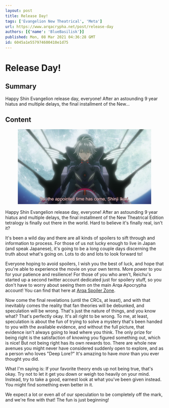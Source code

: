 ```yaml
---
layout: post
title: Release Day!
tags: ['Evangelion New Theatrical', 'Meta']
url: https://www.arqacrypha.net/post/release-day
authors: [{'name': 'BlueBasilisk'}]
published: Mon, 08 Mar 2021 04:36:28 GMT
id: 6045a1e557974600410e1d75
---
```



# Release Day!

## Summary

Happy Shin Evangelion release day, everyone! After an astounding 9 year hiatus and multiple delays, the final installment of the New...

## Content


<figure><img src="images/file.png" srcset=""/></figure><p>Happy Shin Evangelion release day, everyone! After an astounding 9 year hiatus and multiple delays, the final installment of the New Theatrical Edition tetralogy is finally out there in the world. Hard to believe it's finally real, isn't it?</p>
<p>It's been a wild day and there are all kinds of spoilers to sift through and information to process. For those of us not lucky enough to live in Japan (and speak Japanese), it's going to be a long couple days discerning the truth about what's going on. Lots to do and lots to look forward to! </p>
<p>Everyone hoping to avoid spoilers, I wish you the best of luck, and hope that you're able to experience the movie on your own terms. More power to you for your patience and resilience! For those of you who aren't, Reichu's started up a second twitter account dedicated just for spoilery stuff, so you don't have to worry about seeing them on the main Arqa Apocrypha account! You can find that here at <a href="https://twitter.com/ArqaZone" rel="noopener" target="_blank"><u>Arqa Spoiler Zone</u></a>. </p>
<p>Now come the final revelations (until the CRCs, at least), and with that inevitably comes the reality that fan theories will be debunked, and speculation will be wrong. That's just the nature of things, and you know what? That's perfectly okay. It's all right to be wrong. To me, at least, speculation is about the fun of trying to solve a mystery that's been handed to you with the available evidence, and without the full picture, that evidence isn't always going to lead where you think. The only prize for being right is the satisfaction of knowing you figured something out, which is nice! But not being right has its own rewards too. There are whole new avenues you might never have considered suddenly open to explore, and as a person who loves "Deep Lore?" It's amazing to have <em>more </em>than you ever thought you did.</p>
<p>What I'm saying is: If your favorite theory ends up not being true, that's okay. Try not to let it get you down or weigh too heavily on your mind. Instead, try to take a good, earnest look at what you've been given instead. You might find something even better in it.</p>
<p>We expect a lot or even all of our speculation to be completely off the mark, and we're fine with that! The fun is just beginning!</p>